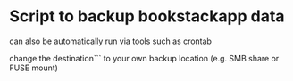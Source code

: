 # Script to backup bookstackapp data
can also be automatically run via tools such as crontab

change the destination``` to your own backup location (e.g. SMB share or FUSE mount)
